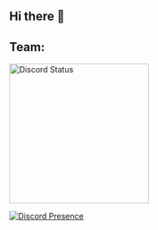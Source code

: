 ## Hi there 👋

<h2>Team:</h2>

<a href="https://discord.com/users/686489824546390026" target="_blank">
    <img width="250px" alt="Discord Status" src="https://lanyard.cnrad.dev/api/686489824546390026?hideTimestamp=true">
</a>

[![Discord Presence](https://lanyard.cnrad.dev/api/319321727630835712?borderRadius=5px)](https://discord.com/users/319321727630835712)
